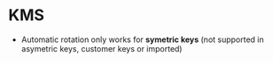 # KMS

- Automatic rotation only works for **symetric keys** (not supported in asymetric keys, customer keys or imported)